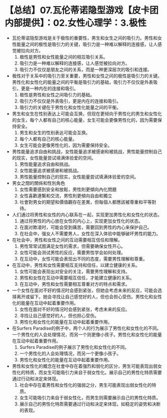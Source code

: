 # 【总结】07.瓦伦蒂诺隐型游戏【皮卡团内部提供】：02.女性心理学：3.极性

-   瓦伦蒂诺隐型游戏是关于极性的重要性，男生和女生之间的吸引力。男性和女性能量之间的极性是吸引力的关键，吸引力是一种难以解释的连接感，让人感觉被拉向对方。
    1.  极性是男性和女性能量之间的相互吸引关系。
    2.  吸引力是一种难以解释的连接感，让人感觉被拉向对方。
    3.  吸引力不仅仅是朋友之间的关系，而是一种更深层次的吸引和连接。
-   极性对于关系中的吸引力至关重要，男性和女性之间的极性是吸引力的关键。男性化和女性化的能量之间的平衡是吸引力的基础，吸引力不仅仅是外表吸引，更是一种内在的连接和吸引。
    1.  极性是男性和女性之间吸引力的基础。
    2.  吸引力不仅仅是外表吸引，更是内在的连接和吸引。
    3.  吸引力的关键在于男性化和女性化能量之间的平衡。
-   男生和女生在性别表达上可能会互换，但现在更倾向于男性化的男生和女性化的女生，每个人都有自己的核心能量，女生可能会更像男性化的，因为需要保持安全。
    1.  男生和女生的性别表达可能会互换。
    2.  每个人都有自己的核心能量。
    3.  女生可能会更像男性化的，因为需要保持安全。
-   男性能量追求自由和挑战，女性能量追求被感谢和被挑战，男性能量控制自己的现实，女性能量尝试填满体验爱的空间。
    1.  男性能量追求自由和挑战。
    2.  女性能量追求被感谢和被挑战。
    3.  男性能量控制自己的现实，女性能量尝试填满体验爱的空间。
-   男女之間的關係和性別角色
    1.  女性需要感到安全和放鬆，男性則更傾向內化問題
    2.  女性喜歡連繫和交流，男性則更傾向自由和獨立
    3.  社會對男女的期望和價值觀存在差異，但每個人都應該被尊重和平等對待。
-   人们通过将男性和女性的内心联系在一起，实现更加男性化和女性化的状态。
    1.  通过将男性的内心放在女性的内心上，实现更加女性化的状态。
    2.  在面对欺凌时，可能会受到痛苦，需要回到男性的内心来保护自己。
    3.  在社会中，强女人不需要男人，女性在深入体验中能够破坏男性的能力。
-   在社会中，男性和女性之间的互动需要相互信任和理解。
    1.  男性常常试图满足女性的需求，但需要确保女性开心。
    2.  女性可能会测试男性的反应，需要男性学会如何处理。
    3.  在互动中，女性可能会表现出不同的态度，需要男性理解和尊重。
-   在互动中，男性和女性需要相互支持和信任，以建立健康的关系。
    1.  女性可能会表现出对安全的关注，需要男性理解和支持。
    2.  男性和女性在互动中需要相互信任，才能建立健康的关系。
    3.  在互动中，男性和女性需要相互尊重对方的特点和需求。
-   一个女性在面对不好的情况时会感到紧张，但她会考虑未来的反应，可能会选择离开或留下。她会寻找让自己感觉好的人，但也会担心受伤。男性化和女性化的能量在互动中起着重要作用。
    1.  女性在面对不好的情况时会感到紧张，考虑未来的反应。
    2.  寻找让自己感觉好的人，但也担心受伤。
    3.  男性化和女性化的能量在互动中起着重要作用。
-   在Surfers Paradise的例子中，两个人的行为展示了男性化和女性化的不同。一个男性化的人会处理情况，而另一个则更像小孩子。男性化和女性化的能量在互动中起着重要作用。
    1.  Surfers Paradise的例子展示了男性化和女性化的不同。
    2.  一个男性化的人会处理情况，而另一个更像小孩子。
    3.  男性化和女性化的能量在互动中起着重要作用。
-   男性和女性化的概念在社會中存在着强烈和弱化的区分，男生可能表现出弱女性化的特质，而女生可能吸引力来自于弱女性化。展示自己的男性化特质需要通过行动和决定来体现。
    1.  社会中存在着男性和女性化的强弱之分，男生可能表现出弱女性化的特质。
    2.  女生可能吸引力来自于弱女性化，而男生则需要展示自己的男性化特质。
    3.  展示自己的男性化特质需要通过行动和决定来体现，如稳定的姿势和决断的表现。